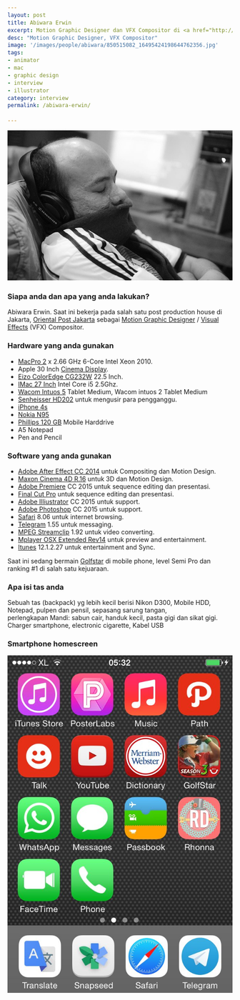 ```yaml
---
layout: post
title: Abiwara Erwin
excerpt: Motion Graphic Designer dan VFX Compositor di <a href="http://www.orientalpost.com/">Oriental Post Jakarta</a>
desc: "Motion Graphic Designer, VFX Compositor"
image: '/images/people/abiwara/850515082_16495424198644762356.jpg'
tags:
- animator
- mac
- graphic design
- interview
- illustrator
category: interview
permalink: /abiwara-erwin/

---
```


![Abiwara Erwin](/images/people/abiwara/850515082_16495424198644762356.jpg)

### Siapa anda dan apa yang anda lakukan?
Abiwara Erwin. Saat ini bekerja pada salah satu post production house di Jakarta,
[Oriental Post Jakarta](http://www.orientalpost.com/) sebagai [Motion Graphic Designer](https://en.wikipedia.org/wiki/Motion_graphic_design) / [Visual Effects](https://en.wikipedia.org/wiki/Visual_effects) (VFX) Compositor.

### Hardware yang anda gunakan
- [MacPro 2](https://support.apple.com/kb/SP589?locale=en_US) x 2.66 GHz 6-Core Intel Xeon 2010.
- Apple 30 Inch [Cinema Display](https://en.wikipedia.org/wiki/Apple_Cinema_Display).
- [Eizo ColorEdge CG232W](http://www.eizoglobal.com/products/coloredge/cg232w/) 22.5 Inch.
- [IMac 27 Inch](https://support.apple.com/kb/sp623?locale=en_US) Intel Core i5 2.5Ghz.
- [Wacom Intuos 5](http://www.wacom.com/en-us/products/pen-tablets/intuos-pro-medium) Tablet Medium, Wacom intuos 2 Tablet Medium
- [Senheisser HD202](http://en-id.sennheiser.com/over-ear-headphones-hd-202) untuk mengusir para pengganggu.
- [iPhone 4s](https://www.apple.com/lae/iphone-4s/specs/)
- [Nokia N95](https://en.wikipedia.org/wiki/Nokia_N95)
- [Phillips 120 GB](http://www.p4c.philips.com/cgi-bin/cpindex.pl?ctn=SPD5220CC/00&hlt=Link_Overview&scy=MX&slg=AEN) Mobile Harddrive
- A5 Notepad
- Pen and Pencil



### Software yang anda gunakan
- [Adobe After Effect CC 2014](https://www.adobe.com/products/aftereffects/features.html) untuk Compositing dan Motion Design.
- [Maxon Cinema 4D R.16](http://www.maxon.net/products/new-in-cinema-4d-r16/overview.html) untuk 3D dan Motion Design.
- [Adobe Premiere](https://www.adobe.com/products/premiere.html) CC 2015 untuk sequence editing dan presentasi.
- [Final Cut Pro](http://www.apple.com/final-cut-pro/) untuk sequence editing dan presentasi.
- [Adobe Illiustrator](https://www.adobe.com/products/illustrator.html) CC 2015 untuk support.
- [Adobe Photoshop](https://www.adobe.com/products/photoshop.html) CC 2015 untuk support.
- [Safari](https://www.apple.com/safari/) 8.06 untuk internet browsing.
- [Telegram](https://telegram.org/) 1.55 untuk messaging.
- [MPEG Streamclip](http://www.squared5.com/) 1.92 untuk video converting.
- [Mplayer OSX Extended Rev14](http://mplayerosx.ch/) untuk preview and entertainment.
- [Itunes](https://www.apple.com/itunes/download/) 12.1.2.27 untuk entertainment and Sync.

Saat ini sedang bermain [Golfstar](https://itunes.apple.com/id/app/golf-star/id564079155?mt=8) di mobile phone, level Semi Pro dan ranking #1 di salah satu kejuaraan.

### Apa isi tas anda
Sebuah tas (backpack) yg lebih kecil berisi Nikon D300, Mobile HDD, Notepad, pulpen dan pensil, sepasang sarung tangan,    
perlengkapan Mandi: sabun cair, handuk kecil, pasta gigi dan sikat gigi. Charger smartphone, electronic cigarette, Kabel USB

### Smartphone homescreen
![Abiwara homescreen](/images/people/abiwara/850515405_11964939063006686668.jpg)
